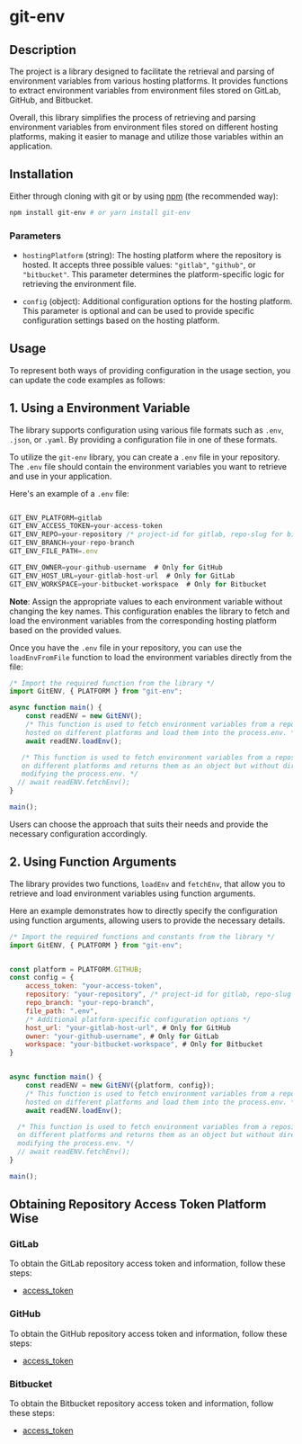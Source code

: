 # git-env

## Description
The project is a library designed to facilitate the retrieval and parsing of environment variables from various hosting platforms. It provides functions to extract environment variables from environment files stored on GitLab, GitHub, and Bitbucket.

Overall, this library simplifies the process of retrieving and parsing environment variables from environment files stored on different hosting platforms, making it easier to manage and utilize those variables within an application.

## Installation

Either through cloning with git or by using [npm](http://npmjs.org) (the recommended way):

```bash
npm install git-env # or yarn install git-env
```

### Parameters

- `hostingPlatform` (string): The hosting platform where the repository is hosted. It accepts three possible values: `"gitlab"`, `"github"`, or `"bitbucket"`. This parameter determines the platform-specific logic for retrieving the environment file.

- `config` (object): Additional configuration options for the hosting platform. This parameter is optional and can be used to provide specific configuration settings based on the hosting platform.
<!-- 
For platform-specific parameters, refer to the following:

- If the `hostingPlatform` is `"bitbucket"`, the `config` object can include properties like `workspace` (string) to specify the GitLab workspace or organization associated with the repository.

- If the `hostingPlatform` is `"github"`, the `config` object can include properties like `owner` (string) to specify the GitHub owner or organization associated with the repository.

- If the `hostingPlatform` is `"gitlab"`, the `config` object can include properties like `host_url` (string) to specify the GitHub owner or organization associated with the repository. -->

## Usage
To represent both ways of providing configuration in the usage section, you can update the code examples as follows:

## 1. Using a Environment Variable
The library supports configuration using various file formats such as `.env`, `.json`, or `.yaml`. By providing a configuration file in one of these formats.

To utilize the `git-env` library, you can create a `.env` file in your repository. The `.env` file should contain the environment variables you want to retrieve and use in your application.

Here's an example of a `.env` file:

```javascript

GIT_ENV_PLATFORM=gitlab
GIT_ENV_ACCESS_TOKEN=your-access-token
GIT_ENV_REPO=your-repository /* project-id for gitlab, repo-slug for bitbucket */ 
GIT_ENV_BRANCH=your-repo-branch
GIT_ENV_FILE_PATH=.env

GIT_ENV_OWNER=your-github-username  # Only for GitHub
GIT_ENV_HOST_URL=your-gitlab-host-url  # Only for GitLab
GIT_ENV_WORKSPACE=your-bitbucket-workspace  # Only for Bitbucket
```

**Note**: Assign the appropriate values to each environment variable without changing the key names. This configuration enables the library to fetch and load the environment variables from the corresponding hosting platform based on the provided values.

Once you have the `.env` file in your repository, you can use the `loadEnvFromFile` function to load the environment variables directly from the file:

```javascript
/* Import the required function from the library */
import GitENV, { PLATFORM } from "git-env";

async function main() {
    const readENV = new GitENV();
    /* This function is used to fetch environment variables from a repository 
    hosted on different platforms and load them into the process.env. */
    await readENV.loadEnv();

   /* This function is used to fetch environment variables from a repository hosted 
   on different platforms and returns them as an object but without directly 
   modifying the process.env. */
  // await readENV.fetchEnv();
}

main();
```
Users can choose the approach that suits their needs and provide the necessary configuration accordingly.

## 2. Using Function Arguments 
The library provides two functions, `loadEnv` and `fetchEnv`, that allow you to retrieve and load environment variables using function arguments.

Here an example demonstrates how to directly specify the configuration using function arguments, allowing users to provide the necessary details. 

```javascript
/* Import the required functions and constants from the library */
import GitENV, { PLATFORM } from "git-env";


const platform = PLATFORM.GITHUB;
const config = { 
    access_token: "your-access-token",
    repository: "your-repository", /* project-id for gitlab, repo-slug for bitbucket */ 
    repo_branch: "your-repo-branch",
    file_path: ".env",
    /* Additional platform-specific configuration options */
    host_url: "your-gitlab-host-url", # Only for GitHub
    owner: "your-github-username", # Only for GitLab
    workspace: "your-bitbucket-workspace", # Only for Bitbucket
}


async function main() {
    const readENV = new GitENV({platform, config});
    /* This function is used to fetch environment variables from a repository 
    hosted on different platforms and load them into the process.env. */
    await readENV.loadEnv();

  /* This function is used to fetch environment variables from a repository hosted 
  on different platforms and returns them as an object but without directly 
  modifying the process.env. */
  // await readENV.fetchEnv();
}

main();
```

## Obtaining Repository Access Token Platform Wise

### GitLab

To obtain the GitLab repository access token and information, follow these steps:

- [access_token](https://docs.gitlab.com/ee/user/profile/personal_access_tokens.html#:~:text=On%20the%20left%20sidebar%2C%20select,later%20than%20the%20current%20date.)
<!-- - [host_url](https://docs.gitlab.com/ee/api/repository_files.html#get-raw-file-from-repository)
- [file_path](https://docs.gitlab.com/ee/api/repository_files.html#get-raw-file-from-repository)
- [repo_branch](https://docs.gitlab.com/ee/api/repository_files.html#get-raw-file-from-repository) -->


### GitHub

To obtain the GitHub repository access token and information, follow these steps:

- [access_token](https://docs.github.com/en/authentication/keeping-your-account-and-data-secure/managing-your-personal-access-tokens)
<!-- - [owner](https://docs.github.com/en/rest/repos/repos?apiVersion=2022-11-28#get-a-repository)
- [repo](https://docs.github.com/en/rest/repos/repos?apiVersion=2022-11-28#get-a-repository)
- [file_path](https://docs.github.com/en/rest/repos/contents?apiVersion=2022-11-28#get-repository-content--parameters)
- [repo_branch](https://docs.github.com/en/repositories/configuring-branches-and-merges-in-your-repository/managing-branches-in-your-repository/viewing-branches-in-your-repository) -->


### Bitbucket

To obtain the Bitbucket repository access token and information, follow these steps:

- [access_token](https://support.atlassian.com/bitbucket-cloud/docs/create-a-repository-access-token/)
<!-- - [workspace](https://support.atlassian.com/bitbucket-cloud/docs/what-is-a-workspace/)
- [repo_slug](https://support.atlassian.com/bitbucket-cloud/docs/what-is-a-workspace/)
- [repo_branch](https://support.atlassian.com/bitbucket-cloud/docs/list-branches-in-a-repository/)
- [file_path](https://support.atlassian.com/bitbucket-cloud/docs/hyperlink-to-source-code-in-bitbucket/#How-to-obtain-the-owner--repository-name--and-commit) -->

